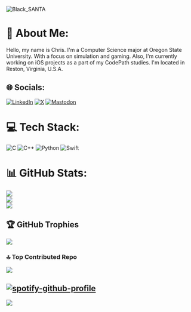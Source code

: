 ![Black_SANTA](https://github.com/ICANDIGITAL/ICANDIGITAL/assets/32528337/e9d6bcd8-94a5-4f3d-abed-ad944d0bebdc)
# 💫 About Me:
Hello, my name is Chris. I'm a Computer Science major at Oregon State University. With a focus on simulation and gaming. Also, I'm currently working on iOS projects as a part of my CodePath studies. I'm located in Reston, Virginia, U.S.A.


## 🌐 Socials:
[![LinkedIn](https://img.shields.io/badge/LinkedIn-%230077B5.svg?logo=linkedin&logoColor=white)](https://linkedin.com/in/ICANDIGITAL) [![X](https://img.shields.io/badge/X-black.svg?logo=X&logoColor=white)](https://x.com/0bBlackSanta) [![Mastodon](https://img.shields.io/badge/-MASTODON-%232B90D9?style=for-the-badge&logo=mastodon&logoColor=white)](https://kolektiva.social/@TrickyDanceMoves) 

# 💻 Tech Stack:
![C](https://img.shields.io/badge/c-%2300599C.svg?style=for-the-badge&logo=c&logoColor=white) ![C++](https://img.shields.io/badge/c++-%2300599C.svg?style=for-the-badge&logo=c%2B%2B&logoColor=white) ![Python](https://img.shields.io/badge/python-3670A0?style=for-the-badge&logo=python&logoColor=ffdd54) ![Swift](https://img.shields.io/badge/swift-F54A2A?style=for-the-badge&logo=swift&logoColor=white)
# 📊 GitHub Stats:
![](https://github-readme-stats.vercel.app/api?username=icandigital&theme=vision-friendly-dark&hide_border=true&include_all_commits=true&count_private=true)<br/>
![](https://github-readme-streak-stats.herokuapp.com/?user=icandigital&theme=vision-friendly-dark&hide_border=true)<br/>
![](https://github-readme-stats.vercel.app/api/top-langs/?username=icandigital&theme=vision-friendly-dark&hide_border=true&include_all_commits=true&count_private=true&layout=compact)

## 🏆 GitHub Trophies
![](https://github-profile-trophy.vercel.app/?username=icandigital&theme=juicyfresh&no-frame=true&no-bg=false&margin-w=4)

### 🔝 Top Contributed Repo
![](https://github-contributor-stats.vercel.app/api?username=icandigital&limit=5&theme=dark&combine_all_yearly_contributions=true)

[![spotify-github-profile](https://spotify-github-profile.vercel.app/api/view?uid=1250315126&cover_image=true&theme=default&show_offline=true&background_color=121212&interchange=false&bar_color=53b14f&bar_color_cover=true)](https://spotify-github-profile.vercel.app/api/view?uid=1250315126&redirect=true)
---
[![](https://visitcount.itsvg.in/api?id=icandigital&icon=0&color=12)](https://visitcount.itsvg.in)

<!-- Proudly created with GPRM ( https://gprm.itsvg.in ) -->
